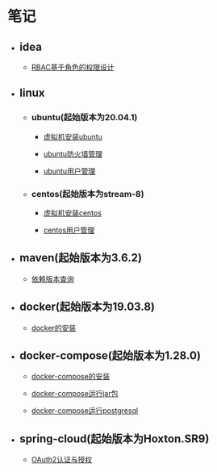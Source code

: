 # 笔记

- ## idea

    - [RBAC基于角色的权限设计](./idea/RBAC基于角色的权限设计.md)

- ## linux
    
    - ### ubuntu(起始版本为20.04.1)
        
        - [虚拟机安装ubuntu](./linux/ubuntu/虚拟机安装ubuntu.md)
        
        - [ubuntu防火墙管理](./linux/ubuntu/ubuntu防火墙管理.md)
      
        - [ubuntu用户管理](./linux/ubuntu/ubuntu用户管理.md)
    
    - ### centos(起始版本为stream-8)
      
        - [虚拟机安装centos](./linux/centos/虚拟机安装centos.md)
        
        - [centos用户管理](./linux/centos/centos用户管理.md)
    
- ## maven(起始版本为3.6.2)

    - [依赖版本查询](./maven/依赖版本查询.md)

- ## docker(起始版本为19.03.8)

    - [docker的安装](./docker/docker的安装.md)
  
- ## docker-compose(起始版本为1.28.0)
    
    - [docker-compose的安装](./docker-compose/docker-compose的安装.md)
  
    - [docker-compose运行jar包](./docker-compose/docker-compose运行jar包.md)

    - [docker-compose运行postgresql](./docker-compose/docker-compose运行postgresql.md)

- ## spring-cloud(起始版本为Hoxton.SR9)

    - [OAuth2认证与授权](./spring-cloud/OAuth2认证与授权.md)
